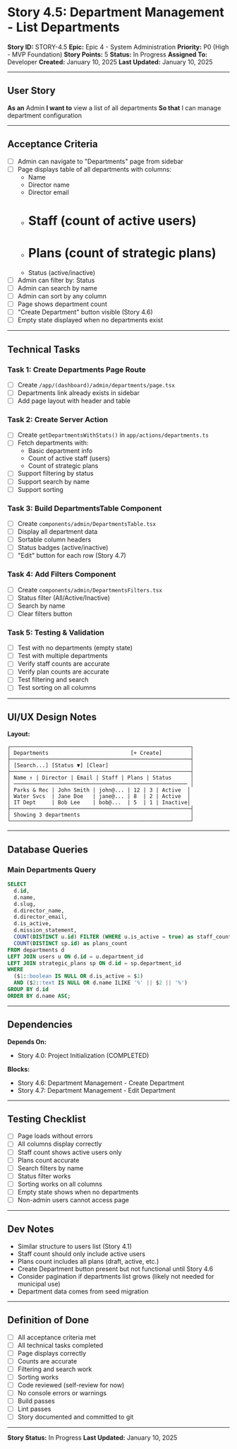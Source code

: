 # Story 4.5: Department Management - List Departments

**Story ID:** STORY-4.5
**Epic:** Epic 4 - System Administration
**Priority:** P0 (High - MVP Foundation)
**Story Points:** 5
**Status:** In Progress
**Assigned To:** Developer
**Created:** January 10, 2025
**Last Updated:** January 10, 2025

---

## User Story

**As an** Admin
**I want to** view a list of all departments
**So that** I can manage department configuration

---

## Acceptance Criteria

- [ ] Admin can navigate to "Departments" page from sidebar
- [ ] Page displays table of all departments with columns:
  - Name
  - Director name
  - Director email
  - # Staff (count of active users)
  - # Plans (count of strategic plans)
  - Status (active/inactive)
- [ ] Admin can filter by: Status
- [ ] Admin can search by name
- [ ] Admin can sort by any column
- [ ] Page shows department count
- [ ] "Create Department" button visible (Story 4.6)
- [ ] Empty state displayed when no departments exist

---

## Technical Tasks

### Task 1: Create Departments Page Route
- [ ] Create `/app/(dashboard)/admin/departments/page.tsx`
- [ ] Departments link already exists in sidebar
- [ ] Add page layout with header and table

### Task 2: Create Server Action
- [ ] Create `getDepartmentsWithStats()` in `app/actions/departments.ts`
- [ ] Fetch departments with:
  - Basic department info
  - Count of active staff (users)
  - Count of strategic plans
- [ ] Support filtering by status
- [ ] Support search by name
- [ ] Support sorting

### Task 3: Build DepartmentsTable Component
- [ ] Create `components/admin/DepartmentsTable.tsx`
- [ ] Display all department data
- [ ] Sortable column headers
- [ ] Status badges (active/inactive)
- [ ] "Edit" button for each row (Story 4.7)

### Task 4: Add Filters Component
- [ ] Create `components/admin/DepartmentsFilters.tsx`
- [ ] Status filter (All/Active/Inactive)
- [ ] Search by name
- [ ] Clear filters button

### Task 5: Testing & Validation
- [ ] Test with no departments (empty state)
- [ ] Test with multiple departments
- [ ] Verify staff counts are accurate
- [ ] Verify plan counts are accurate
- [ ] Test filtering and search
- [ ] Test sorting on all columns

---

## UI/UX Design Notes

**Layout:**
```
┌─────────────────────────────────────────────────────────┐
│ Departments                          [+ Create]         │
├─────────────────────────────────────────────────────────┤
│ [Search...] [Status ▼] [Clear]                          │
├─────────────────────────────────────────────────────────┤
│ Name ↑ | Director | Email | Staff | Plans | Status      │
│ ─────────────────────────────────────────────────────── │
│ Parks & Rec | John Smith | john@... | 12 | 3 | Active  │
│ Water Svcs  | Jane Doe   | jane@... | 8  | 2 | Active  │
│ IT Dept     | Bob Lee    | bob@...  | 5  | 1 | Inactive│
├─────────────────────────────────────────────────────────┤
│ Showing 3 departments                                   │
└─────────────────────────────────────────────────────────┘
```

---

## Database Queries

### Main Departments Query
```sql
SELECT
  d.id,
  d.name,
  d.slug,
  d.director_name,
  d.director_email,
  d.is_active,
  d.mission_statement,
  COUNT(DISTINCT u.id) FILTER (WHERE u.is_active = true) as staff_count,
  COUNT(DISTINCT sp.id) as plans_count
FROM departments d
LEFT JOIN users u ON d.id = u.department_id
LEFT JOIN strategic_plans sp ON d.id = sp.department_id
WHERE
  ($1::boolean IS NULL OR d.is_active = $1)
  AND ($2::text IS NULL OR d.name ILIKE '%' || $2 || '%')
GROUP BY d.id
ORDER BY d.name ASC;
```

---

## Dependencies

**Depends On:**
- Story 4.0: Project Initialization (COMPLETED)

**Blocks:**
- Story 4.6: Department Management - Create Department
- Story 4.7: Department Management - Edit Department

---

## Testing Checklist

- [ ] Page loads without errors
- [ ] All columns display correctly
- [ ] Staff count shows active users only
- [ ] Plans count accurate
- [ ] Search filters by name
- [ ] Status filter works
- [ ] Sorting works on all columns
- [ ] Empty state shows when no departments
- [ ] Non-admin users cannot access page

---

## Dev Notes

- Similar structure to users list (Story 4.1)
- Staff count should only include active users
- Plans count includes all plans (draft, active, etc.)
- Create Department button present but not functional until Story 4.6
- Consider pagination if departments list grows (likely not needed for municipal use)
- Department data comes from seed migration

---

## Definition of Done

- [ ] All acceptance criteria met
- [ ] All technical tasks completed
- [ ] Page displays correctly
- [ ] Counts are accurate
- [ ] Filtering and search work
- [ ] Sorting works
- [ ] Code reviewed (self-review for now)
- [ ] No console errors or warnings
- [ ] Build passes
- [ ] Lint passes
- [ ] Story documented and committed to git

---

**Story Status:** In Progress
**Last Updated:** January 10, 2025
